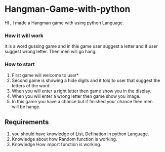 # Hangman-Game-with-python

HI , I made a Hangman game with using python Language.
### How it will work
It is a word gussing game and in this game user suggest a letter and if user suggest wrong letter. 
Then men will go hang.

### How to start 
1. First game will welcome to user*
2. Second game is showing a hide digits and it told to user that suggest the letters of the word.
3. When you will enter a right letter then game show you in the display.
4. When you will enter a wrong letter then game show you image.
5. In this game you have a chance but if finished your chance then men will be hange.

## Requirements
1. you should have knowledge of List, Defination in python Language.
2. Knowledge about how Random function is working.
3. Knowledge How import function is working.
